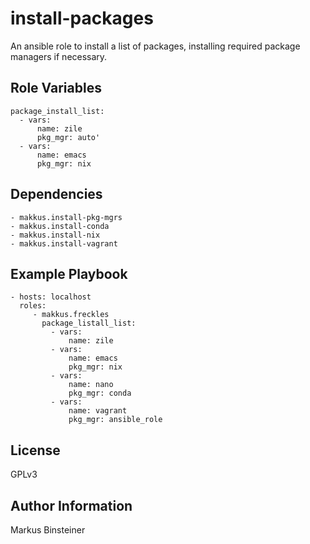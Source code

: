 install-packages
======================

An ansible role to install a list of packages, installing required package managers if necessary.

Role Variables
--------------

    package_install_list: 
      - vars:
          name: zile
          pkg_mgr: auto'
      - vars:
          name: emacs
          pkg_mgr: nix

Dependencies
------------

    - makkus.install-pkg-mgrs
    - makkus.install-conda
    - makkus.install-nix
    - makkus.install-vagrant

Example Playbook
----------------

    - hosts: localhost
      roles:
         - makkus.freckles
           package_listall_list:
             - vars:
                 name: zile
             - vars:
                 name: emacs
                 pkg_mgr: nix
             - vars:
                 name: nano
                 pkg_mgr: conda
             - vars:
                 name: vagrant
                 pkg_mgr: ansible_role

License
-------

GPLv3

Author Information
------------------

Markus Binsteiner
